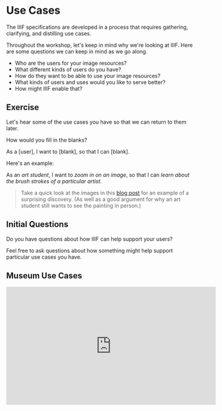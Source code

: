 # Use Cases

The IIIF specifications are developed in a process that requires gathering, clarifying, and distilling use cases.

Throughout the workshop, let's keep in mind why we're looking at IIIF. Here are some questions we can keep in mind as we go along.

- Who are the users for your image resources?
- What different kinds of users do you have?
- How do they want to be able to use your image resources?
- What kinds of users and uses would you like to serve better?
- How might IIIF enable that?

## Exercise

Let's hear some of the use cases you have so that we can return to them later.

How would you fill in the blanks?

  As a [user], I want to [blank], so that I can [blank].

Here's an example:

As an _art student_, I want to _zoom in on an image_, so that I can _learn about the brush strokes of a particular artist_.

> Take a quick look at the images in this [blog post][wendymac] for an example of a surprising discovery. (As well as a good argument for why an art student still wants to see the painting in person.)

<!-- #backlog:220 What's a better use case example? -->

## Initial Questions

Do you have questions about how IIIF can help support your users?

Feel free to ask questions about how something might help support particular use cases you have.

## Museum Use Cases

<iframe width="560" height="315" src="https://www.youtube-nocookie.com/embed/AefD7wbfTFU?rel=0" frameborder="0" allowfullscreen></iframe>

<!-- #backlog:0 extract some of the museum use cases out of this video -->

[wendymac]: https://medium.com/@wendymac/what-does-the-mets-new-online-collection-mean-for-art-students-5d957b09aaf8
